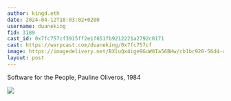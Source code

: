 ```yaml
---
author: kingd.eth
date: 2024-04-12T18:03:02+0200
username: duaneking
fid: 3189
cast_id: 0x7fc757cf3915ff2e1f651fb9212221a2792c0171
cast: https://warpcast.com/duaneking/0x7fc757cf
image: https://imagedelivery.net/BXluQx4ige9GuW0Ia56BHw/cb1bc920-56d4-49ae-eb18-2e092d125500/original
layout: post
---
```

Software for the People, Pauline Oliveros, 1984  

![](https://imagedelivery.net/BXluQx4ige9GuW0Ia56BHw/cb1bc920-56d4-49ae-eb18-2e092d125500/original)